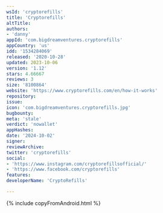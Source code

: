 ```yaml
---
wsId: 'cryptorefills'
title: 'Cryptorefills'
altTitle: 
authors:
- 'danny'
appId: 'com.bigdreamventures.cryptorefills'
appCountry: 'us'
idd: '1534284069'
released: '2020-10-28'
updated: 2023-10-06
version: '1.12'
stars: 4.66667
reviews: 3
size: '8100864'
website: 'https://www.cryptorefills.com/en/how-it-works'
repository: 
issue: 
icon: 'com.bigdreamventures.cryptorefills.jpg'
bugbounty: 
meta: 'stale'
verdict: 'nowallet'
appHashes: 
date: '2024-10-02'
signer: 
reviewArchive: 
twitter: 'cryptorefills'
social:
- 'https://www.instagram.com/cryptorefillsofficial/'
- 'https://www.facebook.com/cryptorefills'
features: 
developerName: 'CryptoRefills'

---
```


{% include copyFromAndroid.html %}